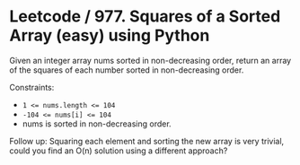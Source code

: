 # Leetcode / 977. Squares of a Sorted Array (easy) using Python

Given an integer array nums sorted in non-decreasing order, return an array of the squares of each number sorted in non-decreasing order.

Constraints:

- `1 <= nums.length <= 104`
- `-104 <= nums[i] <= 104`
- nums is sorted in non-decreasing order.

Follow up: Squaring each element and sorting the new array is very trivial, could you find an O(n) solution using a different approach?
